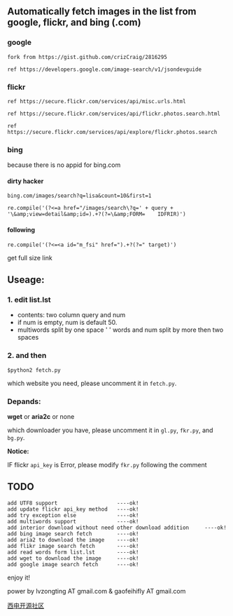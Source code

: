 ## Automatically fetch images in the list from google, flickr, and bing (.com)

### google
    
    fork from https://gist.github.com/crizCraig/2816295
    
    ref https://developers.google.com/image-search/v1/jsondevguide

### flickr

    ref https://secure.flickr.com/services/api/misc.urls.html
    
    ref https://secure.flickr.com/services/api/flickr.photos.search.html
    
    ref https://secure.flickr.com/services/api/explore/flickr.photos.search

### bing

because there is no appid for bing.com

#### dirty hacker

    bing.com/images/search?q=lisa&count=10&first=1

    re.compile('(?<=a href="/images/search\?q=' + query + '\&amp;view=detail&amp;id=).+?(?=\&amp;FORM=    IDFRIR)')

#### following 

    re.compile('(?<=<a id="m_fsi" href=").+?(?=" target)')

get full size link

## Useage:

### 1. edit list.lst

- contents: two column query and num
- if num is empty, num is default 50.
- multiwords split by one space ' ' words and num split by more then two spaces 

### 2. and then

	$python2 fetch.py

which website you need, please uncomment it in `fetch.py`.

### Depands:

**wget**  or  **aria2c** or none

which downloader you have, please uncomment it in `gl.py`, `fkr.py`, and `bg.py`.

**Notice:**

IF flickr `api_key` is Error, please modify `fkr.py` following the comment

## TODO

    add UTF8 support                   ----ok!
    add update flickr api_key method   ----ok!
    add try exception else             ----ok!
    add multiwords support             ----ok!
    add interior download without need other download addition     ----ok!
    add bing image search fetch        ----ok!
    add aria2 to download the image    ----ok!
    add flikr image search fetch       ----ok!
    add read words form list.lst       ----ok!
    add wget to download the image     ----ok!
    add google image search fetch      ----ok!

enjoy it!

power by lvzongting AT gmail.com & gaofeihifly AT gmail.com

[西电开源社区](http://linux.xidian.edu.cn/)

